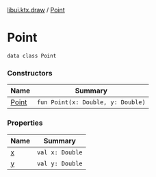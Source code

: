 [libui.ktx.draw](../README.md) / [Point](README.md)

# Point

`data class Point`

### Constructors

| Name | Summary |
|---|---|
| [Point](-point.md) | `fun Point(x: Double, y: Double)` |

### Properties

| Name | Summary |
|---|---|
| [x](x.md) | `val x: Double` |
| [y](y.md) | `val y: Double` |
